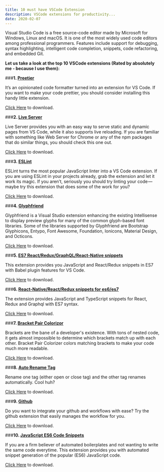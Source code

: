 ```yaml
---
title: 10 must have VSCode Extension
description: VSCode extensions for productivity...
date: 2020-02-07
---
```


Visual Studio Code is a free source-code editor made by Microsoft for Windows, Linux and macOS. It is one of the most widely used code editors among professional programmers. Features include support for debugging, syntax highlighting, intelligent code completion, snippets, code refactoring, and embedded Git.

**Let us take a look at the top 10 VSCode extensions (Rated by absolutely me - because I use them):**

###**1. <u>Preetier</u>**

It’s an opinionated code formatter turned into an extension for VS Code. If you want to make your code prettier, you should consider installing this handy little extension.

[Click Here](https://marketplace.visualstudio.com/items?itemName=esbenp.prettier-vscode) to download.

###**2. <u>Live Server</u>**

Live Server provides you with an easy way to serve static and dynamic pages from VS Code, while it also supports live reloading. If you are familiar with something like Web Server for Chrome or any of the npm packages that do similar things, you should check this one out.

[Click Here](https://marketplace.visualstudio.com/items?itemName=ritwickdey.LiveServer) to download.

###**3. <u>ESLint</u>**

ESLint turns the most popular JavaScript linter into a VS Code extension. If you are using ESLint in your projects already, grab the extension and let it work its magic. If you aren’t, seriously you should try linting your code — maybe try this extension that does some of the work for you?

[Click Here](https://marketplace.visualstudio.com/items?itemName=dbaeumer.vscode-eslint) to download.

###**4. <u>Glyphfriend</u>**

Glyphfriend is a Visual Studio extension enhancing the existing Intellisense to display preview glyphs for many of the common glyph-based font libraries. Some of the libraries supported by Glyphfriend are Bootstrap Glyphicons, Entypo, Font Awesome, Foundation, Ionicons, Material Design, and Octicons.

[Click Here](https://marketplace.visualstudio.com/items?itemName=RionWilliams.Glyphfriend2017) to download.

###**5. <u>ES7 React/Redux/GraphQL/React-Native snippets</u>**

This extension provides you JavaScript and React/Redux snippets in ES7 with Babel plugin features for VS Code.

[Click Here](https://marketplace.visualstudio.com/items?itemName=dsznajder.es7-react-js-snippets) to download.

###**6. <u>React-Native/React/Redux snippets for es6/es7</u>**

The extension provides JavaScript and TypeScript snippets for React, Redux and Graphql with ES7 syntax.

[Click Here](https://marketplace.visualstudio.com/items?itemName=EQuimper.react-native-react-redux) to download.

###**7. <u>Bracket Pair Colorizor</u>**

Brackets are the bane of a developer's existence. With tons of nested code, it gets almost impossible to determine which brackets match up with each other. Bracket Pair Colorizer colors matching brackets to make your code much more readable.

[Click Here](https://marketplace.visualstudio.com/items?itemName=CoenraadS.bracket-pair-colorizer) to download.

###**8. <u>Auto Rename Tag</u>**

Rename one tag (either open or close tag) and the other tag renames automatically. Cool huh?

[Click Here](https://marketplace.visualstudio.com/items?itemName=formulahendry.auto-rename-tag) to download.

###**9. <u>Github</u>**

Do you want to integrate your github and workflows with ease? Try the github extension that easily manages the workflow for you.

[Click Here](https://marketplace.visualstudio.com/items?itemName=KnisterPeter.vscode-github) to download.

###**10. <u>JavaScript ES6 Code Snippets</u>**

If you are a firm believer of automated boilerplates and not wanting to write the same code everytime. This extension provides you with automated snippet generation of the popular (ES6) JavaScript code.

[Click Here](https://marketplace.visualstudio.com/items?itemName=xabikos.JavaScriptSnippets) to download.
